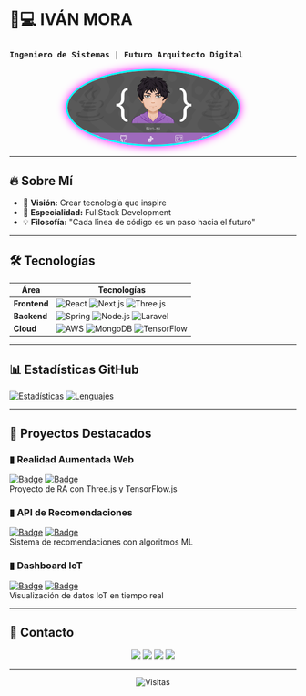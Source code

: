 # 👨💻 **IVÁN MORA**  
### `Ingeniero de Sistemas | Futuro Arquitecto Digital`  

<div align="center">
<img src="https://github.com/IVANMORAG/IVANMORAG/blob/main/Presentacion.png" width="300" style="border-radius:50%;border:3px solid #00ffff;box-shadow:0 0 15px #ff00ff">
</div>

---

## 🔥 **Sobre Mí**

- 🌌 **Visión:** Crear tecnología que inspire  
- 🚀 **Especialidad:** FullStack Development  
- 💡 **Filosofía:** "Cada línea de código es un paso hacia el futuro"  

---

## 🛠 **Tecnologías**

| Área        | Tecnologías                                                                 |
|-------------|-----------------------------------------------------------------------------|
| **Frontend** | ![React](https://img.shields.io/badge/React-61DAFB?logo=react&logoColor=black) ![Next.js](https://img.shields.io/badge/Next.js-000000?logo=next.js) ![Three.js](https://img.shields.io/badge/Three.js-000000?logo=three.js) |
| **Backend** | ![Spring](https://img.shields.io/badge/Spring-6DB33F?logo=spring) ![Node.js](https://img.shields.io/badge/Node.js-339933?logo=node.js) ![Laravel](https://img.shields.io/badge/Laravel-FF2D20?logo=laravel) |
| **Cloud**   | ![AWS](https://img.shields.io/badge/AWS-232F3E?logo=amazon-aws) ![MongoDB](https://img.shields.io/badge/MongoDB-47A248?logo=mongodb) ![TensorFlow](https://img.shields.io/badge/TensorFlow-FF6F00?logo=tensorflow) |

---

## 📊 **Estadísticas GitHub**

[![Estadísticas](https://github-readme-stats.vercel.app/api?username=IVANMORAG&show_icons=true&theme=radical)](https://github.com/IVANMORAG)
[![Lenguajes](https://github-readme-stats.vercel.app/api/top-langs/?username=IVANMORAG&layout=compact&theme=radical)](https://github.com/IVANMORAG)

---

## 🚀 **Proyectos Destacados**

### ▮ **Realidad Aumentada Web**
[![Badge](https://img.shields.io/badge/Innovación-FF00FF)]() [![Badge](https://img.shields.io/badge/WebXR-5C2D91)]()  
Proyecto de RA con Three.js y TensorFlow.js

### ▮ **API de Recomendaciones**
[![Badge](https://img.shields.io/badge/Machine%20Learning-FF6F00)]() [![Badge](https://img.shields.io/badge/Spring%20Boot-6DB33F)]()  
Sistema de recomendaciones con algoritmos ML

### ▮ **Dashboard IoT**
[![Badge](https://img.shields.io/badge/IoT-00AAFF)]() [![Badge](https://img.shields.io/badge/React-61DAFB)]()  
Visualización de datos IoT en tiempo real

---

## 📡 **Contacto**

<p align="center">
<a href="https://www.tiktok.com/@ivan_morag"><img src="https://img.shields.io/badge/TikTok-000000?logo=tiktok"></a>
<a href="https://www.instagram.com/ivn_mg"><img src="https://img.shields.io/badge/Instagram-E4405F?logo=instagram"></a>
<a href="https://www.linkedin.com/in/iván-mora-1a70942a7"><img src="https://img.shields.io/badge/LinkedIn-0077B5?logo=linkedin"></a>
<a href="mailto:ivanmoragarcia412@gmail.com"><img src="https://img.shields.io/badge/Email-D14836?logo=gmail"></a>
</p>

---

<div align="center">
<img src="https://komarev.com/ghpvc/?username=IVANMORAG&color=ff00ff" alt="Visitas">
</div>
